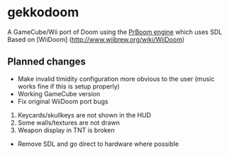 # gekkodoom

A GameCube/Wii port of Doom using the [PrBoom engine](http://prboom.sourceforge.net/about.html) which uses SDL
Based on [WiiDoom] (http://www.wiibrew.org/wiki/WiiDoom)

## Planned changes
* Make invalid timidity configuration more obvious to the user (music works fine if this is setup properly)
* Working GameCube version
* Fix original WiiDoom port bugs
 1. Keycards/skullkeys are not shown in the HUD
 2. Some walls/textures are not drawn
 3. Weapon display in TNT is broken 
* Remove SDL and go direct to hardware where possible
